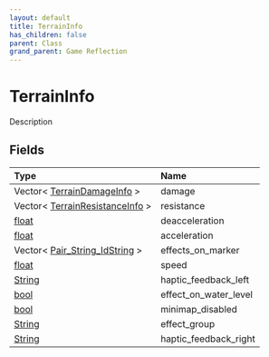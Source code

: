 ```yaml
---
layout: default
title: TerrainInfo
has_children: false
parent: Class
grand_parent: Game Reflection
---
```

# TerrainInfo
Description 

## Fields

| Type | Name |
|:-------------|:--------------|
| Vector< [TerrainDamageInfo](/docs/game-reflection/classes/terrain_damage_info) > | damage |
| Vector< [TerrainResistanceInfo](/docs/game-reflection/components/terrain_resistance_info) > | resistance |
| [float](/docs/game-reflection/components/float) | deacceleration |
| [float](/docs/game-reflection/components/float) | acceleration |
| Vector< [Pair_String_IdString](/docs/game-reflection/classes/pair__string__id_string) > | effects_on_marker |
| [float](/docs/game-reflection/components/float) | speed |
| [String](/docs/game-reflection/components/string) | haptic_feedback_left |
| [bool](/docs/game-reflection/components/bool) | effect_on_water_level |
| [bool](/docs/game-reflection/components/bool) | minimap_disabled |
| [String](/docs/game-reflection/components/string) | effect_group |
| [String](/docs/game-reflection/components/string) | haptic_feedback_right |

